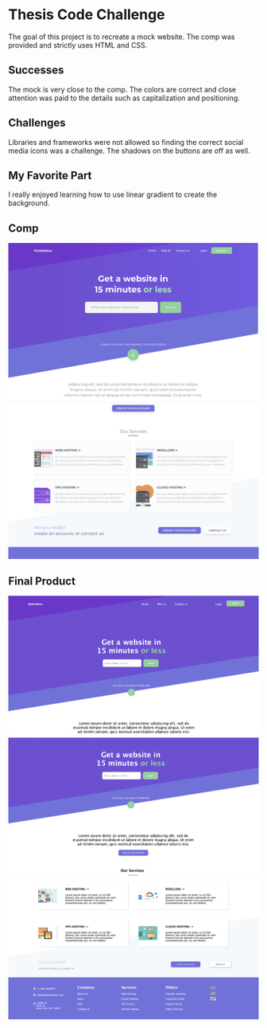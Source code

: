 # Thesis Code Challenge

The goal of this project is to recreate a mock website. The comp was provided and strictly uses HTML and CSS.

## Successes

The mock is very close to the comp. The colors are correct and close attention was paid to the details such as capitalization and positioning.

## Challenges

Libraries and frameworks were not allowed so finding the correct social media icons was a challenge. The shadows on the buttons are off as well. 

## My Favorite Part

I really enjoyed learning how to use linear gradient to create the background.

## Comp

![comp](/assets/Comp-Top-Page.png)
![comp](/assets/Comp-Bottom-Page.png)

## Final Product

![finalproduct](/assets/Top-Page.png)
![finalproduct](/assets/Mid-Page.png)
![finalproduct](/assets/Bottom-Page.png)
